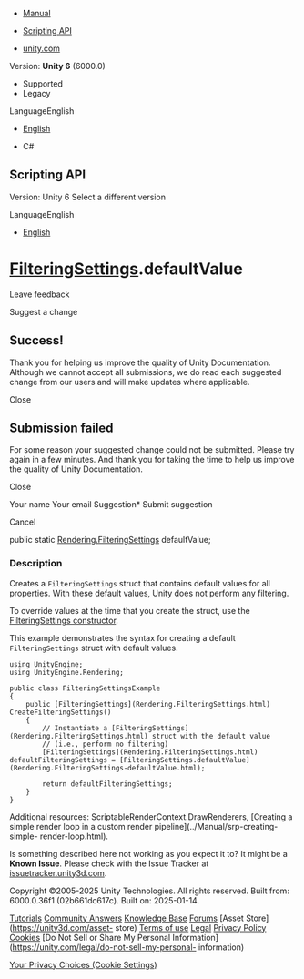 [ ]()

  * [Manual](../Manual/index.html)
  * [Scripting API](../ScriptReference/index.html)

  * [unity.com](https://unity.com/)

Version: **Unity 6** (6000.0)

  * Supported
  * Legacy

LanguageEnglish

  * [English]()

  * C#

[ ](https://docs.unity3d.com)

## Scripting API

Version: Unity 6 Select a different version

LanguageEnglish

  * [English]()

#  [FilteringSettings](Rendering.FilteringSettings.html).defaultValue

Leave feedback

Suggest a change

## Success!

Thank you for helping us improve the quality of Unity Documentation. Although
we cannot accept all submissions, we do read each suggested change from our
users and will make updates where applicable.

Close

## Submission failed

For some reason your suggested change could not be submitted. Please <a>try
again</a> in a few minutes. And thank you for taking the time to help us
improve the quality of Unity Documentation.

Close

Your name Your email Suggestion* Submit suggestion

Cancel

[ ]()

public static [Rendering.FilteringSettings](Rendering.FilteringSettings.html)
defaultValue;

### Description

Creates a `FilteringSettings` struct that contains default values for all
properties. With these default values, Unity does not perform any filtering.

To override values at the time that you create the struct, use the
[FilteringSettings constructor](Rendering.FilteringSettings-ctor.html).  
  
This example demonstrates the syntax for creating a default
`FilteringSettings` struct with default values.

    
    
    using UnityEngine;
    using UnityEngine.Rendering;  
      
    public class FilteringSettingsExample
    {
        public [FilteringSettings](Rendering.FilteringSettings.html) CreateFilteringSettings()
        {
            // Instantiate a [FilteringSettings](Rendering.FilteringSettings.html) struct with the default value
            // (i.e., perform no filtering)
            [FilteringSettings](Rendering.FilteringSettings.html) defaultFilteringSettings = [FilteringSettings.defaultValue](Rendering.FilteringSettings-defaultValue.html);  
      
            return defaultFilteringSettings;
        }
    }
    

Additional resources: ScriptableRenderContext.DrawRenderers, [Creating a
simple render loop in a custom render pipeline](../Manual/srp-creating-simple-
render-loop.html).

Is something described here not working as you expect it to? It might be a
**Known Issue**. Please check with the Issue Tracker at
[issuetracker.unity3d.com](https://issuetracker.unity3d.com).

Copyright ©2005-2025 Unity Technologies. All rights reserved. Built from:
6000.0.36f1 (02b661dc617c). Built on: 2025-01-14.

[Tutorials](https://unity3d.com/learn) [Community
Answers](https://answers.unity3d.com) [Knowledge
Base](https://support.unity3d.com/hc/en-us)
[Forums](https://forum.unity3d.com) [Asset Store](https://unity3d.com/asset-
store) [Terms of use](https://docs.unity3d.com/Manual/TermsOfUse.html)
[Legal](https://unity.com/legal) [Privacy
Policy](https://unity.com/legal/privacy-policy)
[Cookies](https://unity.com/legal/cookie-policy) [Do Not Sell or Share My
Personal Information](https://unity.com/legal/do-not-sell-my-personal-
information)

[Your Privacy Choices (Cookie Settings)](javascript:void\(0\);)

